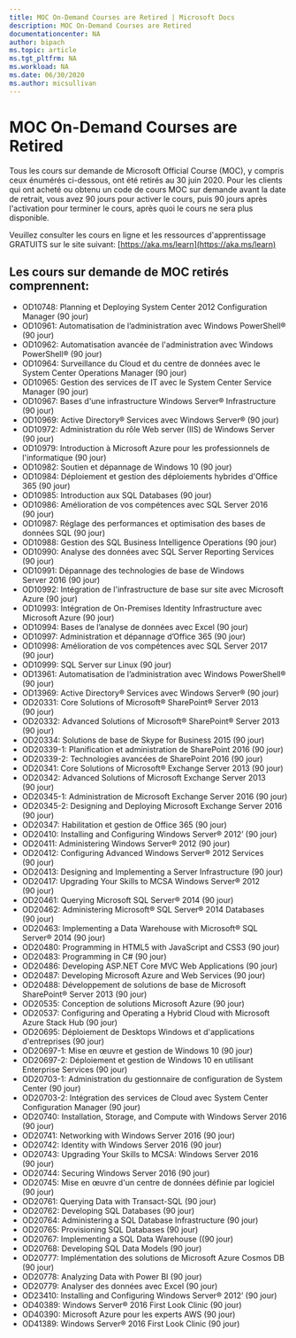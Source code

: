 ```yaml
---
title: MOC On-Demand Courses are Retired | Microsoft Docs
description: MOC On-Demand Courses are Retired 
documentationcenter: NA 
author: bipach
ms.topic: article
ms.tgt_pltfrm: NA
ms.workload: NA
ms.date: 06/30/2020
ms.author: micsullivan
---
```

# MOC On-Demand Courses are Retired

Tous les cours sur demande de Microsoft Official Course (MOC), y compris ceux énumérés ci-dessous, ont été retirés au 30 juin 2020.  Pour les clients qui ont acheté ou obtenu un code de cours MOC sur demande avant la date de retrait, vous avez 90 jours pour activer le cours, puis 90 jours après l'activation pour terminer le cours, après quoi le cours ne sera plus disponible.

Veuillez consulter les cours en ligne et les ressources d'apprentissage GRATUITS sur le site suivant: [https://aka.ms/learn](https://aka.ms/learn)

## Les cours sur demande de MOC retirés comprennent:

- OD10748: Planning et Deploying System Center 2012 Configuration Manager (90 jour)
- OD10961: Automatisation de l’administration avec Windows PowerShell® (90 jour)
- OD10962: Automatisation avancée de l'administration avec Windows PowerShell® (90 jour)  
- OD10964: Surveillance du Cloud et du centre de données avec le System Center Operations Manager (90 jour)  
- OD10965: Gestion des services de IT avec le System Center Service Manager (90 jour)  
- OD10967: Bases d'une infrastructure Windows Server® Infrastructure (90 jour)  
- OD10969: Active Directory® Services avec Windows Server® (90 jour)  
- OD10972: Administration du rôle Web server (IIS) de Windows Server (90 jour)  
- OD10979: Introduction à Microsoft Azure pour les professionnels de l'informatique (90 jour)  
- OD10982: Soutien et dépannage de Windows 10 (90 jour)  
- OD10984: Déploiement et gestion des déploiements hybrides d'Office 365 (90 jour)  
- OD10985: Introduction aux SQL Databases (90 jour)  
- OD10986: Amélioration de vos compétences avec SQL Server 2016 (90 jour)  
- OD10987: Réglage des performances et optimisation des bases de données SQL (90 jour)  
- OD10988: Gestion des SQL Business Intelligence Operations (90 jour)  
- OD10990: Analyse des données avec SQL Server Reporting Services (90 jour)  
- OD10991: Dépannage des technologies de base de Windows Server 2016 (90 jour)  
- OD10992: Intégration de l'infrastructure de base sur site avec Microsoft Azure (90 jour)  
- OD10993: Intégration de On-Premises Identity Infrastructure avec Microsoft Azure (90 jour)  
- OD10994: Bases de l’analyse de données avec Excel (90 jour)  
- OD10997: Administration et dépannage d’Office 365 (90 jour)  
- OD10998: Amélioration de vos compétences avec SQL Server 2017 (90 jour)  
- OD10999: SQL Server sur Linux (90 jour)  
- OD13961: Automatisation de l’administration avec Windows PowerShell® (90 jour)  
- OD13969: Active Directory® Services avec Windows Server® (90 jour)  
- OD20331: Core Solutions of Microsoft® SharePoint® Server 2013 (90 jour)  
- OD20332: Advanced Solutions of Microsoft® SharePoint® Server 2013 (90 jour)  
- OD20334: Solutions de base de Skype for Business 2015 (90 jour)  
- OD20339-1: Planification et administration de SharePoint 2016 (90 jour)  
- OD20339-2: Technologies avancées de SharePoint 2016 (90 jour)  
- OD20341: Core Solutions of Microsoft® Exchange Server 2013 (90 jour)  
- OD20342: Advanced Solutions of Microsoft Exchange Server 2013 (90 jour)  
- OD20345-1: Administration de Microsoft Exchange Server 2016 (90 jour)  
- OD20345-2: Designing and Deploying Microsoft Exchange Server 2016 (90 jour)  
- OD20347: Habilitation et gestion de Office 365 (90 jour)  
- OD20410: Installing and Configuring Windows Server® 2012’ (90 jour)  
- OD20411: Administering Windows Server® 2012 (90 jour)  
- OD20412: Configuring Advanced Windows Server® 2012 Services (90 jour)  
- OD20413: Designing and Implementing a Server Infrastructure (90 jour)  
- OD20417: Upgrading Your Skills to MCSA Windows Server® 2012 (90 jour)  
- OD20461: Querying Microsoft SQL Server® 2014 (90 jour)  
- OD20462: Administering Microsoft® SQL Server® 2014 Databases (90 jour)  
- OD20463: Implementing a Data Warehouse with Microsoft® SQL Server® 2014 (90 jour)  
- OD20480: Programming in HTML5 with JavaScript and CSS3 (90 jour)  
- OD20483: Programming in C# (90 jour)  
- OD20486: Developing ASP.NET Core MVC Web Applications (90 jour)  
- OD20487: Developing Microsoft Azure and Web Services (90 jour)  
- OD20488: Développement de solutions de base de Microsoft SharePoint® Server 2013 (90 jour)  
- OD20535: Conception de solutions Microsoft Azure (90 jour)  
- OD20537: Configuring and Operating a Hybrid Cloud with Microsoft Azure Stack Hub (90 jour)  
- OD20695: Déploiement de Desktops Windows et d'applications d'entreprises (90 jour)  
- OD20697-1: Mise en œuvre et gestion de Windows 10 (90 jour)  
- OD20697-2: Déploiement et gestion de Windows 10 en utilisant Enterprise Services (90 jour)  
- OD20703-1: Administration du gestionnaire de configuration de System Center (90 jour)  
- OD20703-2: Intégration des services de Cloud avec System Center Configuration Manager (90 jour)  
- OD20740: Installation, Storage, and Compute with Windows Server 2016 (90 jour)  
- OD20741: Networking with Windows Server 2016 (90 jour)  
- OD20742: Identity with Windows Server 2016 (90 jour)  
- OD20743: Upgrading Your Skills to MCSA: Windows Server 2016 (90 jour)  
- OD20744: Securing Windows Server 2016 (90 jour)  
- OD20745: Mise en œuvre d'un centre de données définie par logiciel (90 jour)  
- OD20761: Querying Data with Transact-SQL (90 jour)  
- OD20762: Developing SQL Databases (90 jour)  
- OD20764: Administering a SQL Database Infrastructure (90 jour)  
- OD20765: Provisioning SQL Databases (90 jour)  
- OD20767: Implementing a SQL Data Warehouse ((90 jour)  
- OD20768: Developing SQL Data Models (90 jour)  
- OD20777: Implémentation des solutions de Microsoft Azure Cosmos DB (90 jour)  
- OD20778: Analyzing Data with Power BI (90 jour)  
- OD20779: Analyser des données avec Excel (90 jour)  
- OD23410: Installing and Configuring Windows Server® 2012’ (90 jour)  
- OD40389: Windows Server® 2016 First Look Clinic (90 jour)  
- OD40390: Microsoft Azure pour les experts AWS (90 jour)  
- OD41389: Windows Server® 2016 First Look Clinic (90 jour)  
